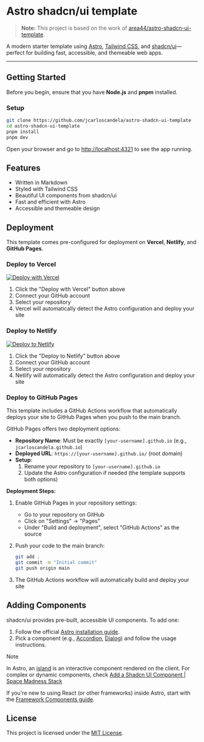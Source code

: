 # Astro shadcn/ui template

> **Note:** This project is based on the work of [area44/astro-shadcn-ui-template](https://github.com/area44/astro-shadcn-ui-template).

A modern starter template using [Astro](https://astro.build/), [Tailwind CSS](https://tailwindcss.com/), and [shadcn/ui](https://ui.shadcn.com/)—perfect for building fast, accessible, and themeable web apps.

---

## Getting Started

Before you begin, ensure that you have **Node.js** and **pnpm** installed.

### Setup

```bash
git clone https://github.com/jcarloscandela/astro-shadcn-ui-template
cd astro-shadcn-ui-template
pnpm install
pnpm dev
```

Open your browser and go to [http://localhost:4321](http://localhost:4321) to see the app running.

## Features

- Written in Markdown
- Styled with Tailwind CSS
- Beautiful UI components from shadcn/ui
- Fast and efficient with Astro
- Accessible and themeable design

## Deployment

This template comes pre-configured for deployment on **Vercel**, **Netlify**, and **GitHub Pages**.

### Deploy to Vercel

[![Deploy with Vercel](https://vercel.com/button)](https://vercel.com/new/clone?repository-url=https%3A%2F%2Fgithub.com%2Fjcarloscandela%2Fastro-shadcn-ui-template)

1. Click the "Deploy with Vercel" button above
2. Connect your GitHub account
3. Select your repository
4. Vercel will automatically detect the Astro configuration and deploy your site

### Deploy to Netlify

[![Deploy to Netlify](https://www.netlify.com/img/deploy/button.svg)](https://app.netlify.com/start/deploy?repository=https%3A%2F%2Fgithub.com%2Fjcarloscandela%2Fastro-shadcn-ui-template)

1. Click the "Deploy to Netlify" button above
2. Connect your GitHub account
3. Select your repository
4. Netlify will automatically detect the Astro configuration and deploy your site

### Deploy to GitHub Pages

This template includes a GitHub Actions workflow that automatically deploys your site to GitHub Pages when you push to the main branch.

GitHub Pages offers two deployment options:

- **Repository Name**: Must be exactly `[your-username].github.io` (e.g., `jcarloscandela.github.io`)
- **Deployed URL**: `https://[your-username].github.io/` (root domain)
- **Setup**: 
  1. Rename your repository to `[your-username].github.io`
  2. Update the Astro configuration if needed (the template supports both options)

**Deployment Steps:**
1. Enable GitHub Pages in your repository settings:
   - Go to your repository on GitHub
   - Click on "Settings" → "Pages"
   - Under "Build and deployment", select "GitHub Actions" as the source

2. Push your code to the main branch:
   ```bash
   git add .
   git commit -m "Initial commit"
   git push origin main
   ```

3. The GitHub Actions workflow will automatically build and deploy your site

## Adding Components

shadcn/ui provides pre-built, accessible UI components. To add one:

1. Follow the official [Astro installation guide](https://ui.shadcn.com/docs/installation/astro).
2. Pick a component (e.g., [Accordion](https://ui.shadcn.com/docs/components/accordion), [Dialog](https://ui.shadcn.com/docs/components/dialog)) and follow the usage instructions.

> [!NOTE] 
> In Astro, an [island](https://docs.astro.build/en/concepts/islands/) is an interactive component rendered on the client. For complex or dynamic components, check [Add a Shadcn UI Component | Space Madness Stack](https://spacemadness.dev/docs/add-a-shadcn-ui-component)

If you're new to using React (or other frameworks) inside Astro, start with the [Framework Components guide](https://docs.astro.build/en/guides/framework-components/).

## License

This project is licensed under the [MIT License](LICENSE).
